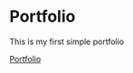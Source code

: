 # Portfolio

This is my first simple portfolio

[Portfolio](https://enoysx.github.io/ "Enoysx Portfolio")
